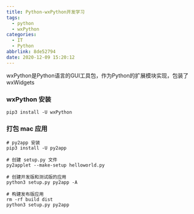 ```yaml
---
title: Python-wxPython开发学习
tags:
  - python
  - wxPython
categories:
  - IT
  - Python
abbrlink: 8de52794
date: 2020-12-09 15:20:12
---
```

wxPython是Python语言的GUI工具包，作为Python的扩展模块实现，包装了wxWidgets
<!-- more -->

### wxPython 安装
```
pip3 install -U wxPython
```

### 打包 mac 应用
```
# py2app 安装
pip3 install -U py2app

# 创建 setup.py 文件
py2applet --make-setup helloworld.py

# 创建开发版和测试版的应用
python3 setup.py py2app -A

# 构建发布版应用
rm -rf build dist
python3 setup.py py2app

```
